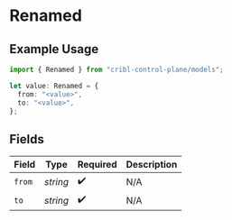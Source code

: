# Renamed

## Example Usage

```typescript
import { Renamed } from "cribl-control-plane/models";

let value: Renamed = {
  from: "<value>",
  to: "<value>",
};
```

## Fields

| Field              | Type               | Required           | Description        |
| ------------------ | ------------------ | ------------------ | ------------------ |
| `from`             | *string*           | :heavy_check_mark: | N/A                |
| `to`               | *string*           | :heavy_check_mark: | N/A                |